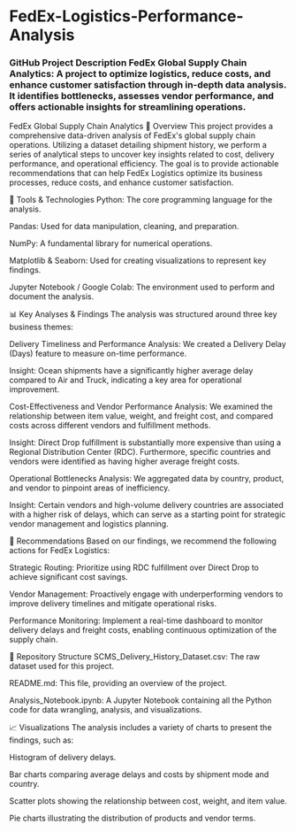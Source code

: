 # FedEx-Logistics-Performance-Analysis
### GitHub Project Description  FedEx Global Supply Chain Analytics: A project to optimize logistics, reduce costs, and enhance customer satisfaction through in-depth data analysis. It identifies bottlenecks, assesses vendor performance, and offers actionable insights for streamlining operations.


FedEx Global Supply Chain Analytics
📝 Overview
This project provides a comprehensive data-driven analysis of FedEx's global supply chain operations. Utilizing a dataset detailing shipment history, we perform a series of analytical steps to uncover key insights related to cost, delivery performance, and operational efficiency. The goal is to provide actionable recommendations that can help FedEx Logistics optimize its business processes, reduce costs, and enhance customer satisfaction.

🧰 Tools & Technologies
Python: The core programming language for the analysis.

Pandas: Used for data manipulation, cleaning, and preparation.

NumPy: A fundamental library for numerical operations.

Matplotlib & Seaborn: Used for creating visualizations to represent key findings.

Jupyter Notebook / Google Colab: The environment used to perform and document the analysis.

📊 Key Analyses & Findings
The analysis was structured around three key business themes:

Delivery Timeliness and Performance
Analysis: We created a Delivery Delay (Days) feature to measure on-time performance.

Insight: Ocean shipments have a significantly higher average delay compared to Air and Truck, indicating a key area for operational improvement.

Cost-Effectiveness and Vendor Performance
Analysis: We examined the relationship between item value, weight, and freight cost, and compared costs across different vendors and fulfillment methods.

Insight: Direct Drop fulfillment is substantially more expensive than using a Regional Distribution Center (RDC). Furthermore, specific countries and vendors were identified as having higher average freight costs.

Operational Bottlenecks
Analysis: We aggregated data by country, product, and vendor to pinpoint areas of inefficiency.

Insight: Certain vendors and high-volume delivery countries are associated with a higher risk of delays, which can serve as a starting point for strategic vendor management and logistics planning.

🚀 Recommendations
Based on our findings, we recommend the following actions for FedEx Logistics:

Strategic Routing: Prioritize using RDC fulfillment over Direct Drop to achieve significant cost savings.

Vendor Management: Proactively engage with underperforming vendors to improve delivery timelines and mitigate operational risks.

Performance Monitoring: Implement a real-time dashboard to monitor delivery delays and freight costs, enabling continuous optimization of the supply chain.

📁 Repository Structure
SCMS_Delivery_History_Dataset.csv: The raw dataset used for this project.

README.md: This file, providing an overview of the project.

Analysis_Notebook.ipynb: A Jupyter Notebook containing all the Python code for data wrangling, analysis, and visualizations.

📈 Visualizations
The analysis includes a variety of charts to present the findings, such as:

Histogram of delivery delays.

Bar charts comparing average delays and costs by shipment mode and country.

Scatter plots showing the relationship between cost, weight, and item value.

Pie charts illustrating the distribution of products and vendor terms.
